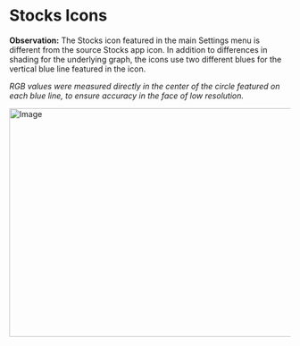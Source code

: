 # Stocks Icons

**Observation:** The Stocks icon featured in the main Settings menu is different from the source Stocks app icon. In addition to differences in shading for the underlying graph, the icons use two different blues for the vertical blue line featured in the icon. 

_RGB values were measured directly in the center of the circle featured on each blue line, to ensure accuracy in the face of low resolution._

<img width="1000" height="409" alt="Image" src="https://github.com/user-attachments/assets/7bc76467-cc04-4ed8-bbf8-26c8aff71a6e" />
